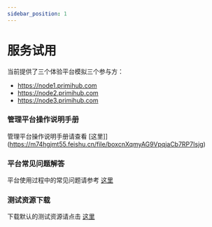 ```yaml
---
sidebar_position: 1
---
```


# 服务试用

当前提供了三个体验平台模拟三个参与方：

* <https://node1.primihub.com>
* <https://node2.primihub.com>
* <https://node3.primihub.com>

### 管理平台操作说明手册
管理平台操作说明手册请查看 [这里]](https://m74hgjmt55.feishu.cn/file/boxcnXqmyAG9VpqjaCb7RP7Isjg)
### 平台常见问题解答
平台使用过程中的常见问题请参考 [这里](https://m74hgjmt55.feishu.cn/docx/KHdmdvRKZoAXkgxT06scFPPynod)
### 测试资源下载
下载默认的测试资源请点击 [这里](https://primihub.oss-cn-beijing.aliyuncs.com/dataset/%E6%B5%8B%E8%AF%95%E6%95%B0%E6%8D%AE%E8%B5%84%E6%BA%90.zip)
